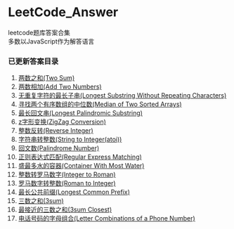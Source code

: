 # LeetCode_Answer
leetcode题库答案合集   
多数以JavaScript作为解答语言

### 已更新答案目录
1. [两数之和(Two Sum)](https://github.com/xiaoshengxianjun/LeetCode_Answer/blob/master/js/TwoSum.js)  
2. [两数相加(Add Two Numbers)](https://github.com/xiaoshengxianjun/LeetCode_Answer/blob/master/js/AddTwoNumbers.js)  
3. [无重复字符的最长子串(Longest Substring Without Repeating Characters)](https://github.com/xiaoshengxianjun/LeetCode_Answer/blob/master/js/LongestSubstringWithoutRepeatingCharacters.js)  
4. [寻找两个有序数组的中位数(Median of Two Sorted Arrays)](https://github.com/xiaoshengxianjun/LeetCode_Answer/blob/master/js/MedianOfTwoSortedArrays.js)  
5. [最长回文串(Longest Palindromic Substring)](https://github.com/xiaoshengxianjun/LeetCode_Answer/blob/master/js/LongestPalindromicSubstring.js)  
6. [z字形变换(ZigZag Conversion)](https://github.com/xiaoshengxianjun/LeetCode_Answer/blob/master/js/ZigZagConversion.js)  
7. [整数反转(Reverse Integer)](https://github.com/xiaoshengxianjun/LeetCode_Answer/blob/master/js/ReverseInteger.js)  
8. [字符串转整数(String to Integer(atoi))](https://github.com/xiaoshengxianjun/LeetCode_Answer/blob/master/js/StringToIntegerAtoi.js)  
9. [回文数(Palindrome Number)](https://github.com/xiaoshengxianjun/LeetCode_Answer/blob/master/js/PalindromeNumber.js)  
10. [正则表达式匹配(Regular Express Matching)](https://github.com/xiaoshengxianjun/LeetCode_Answer/blob/master/js/RegularExpressMatching.js)  
11. [盛最多水的容器(Container With Most Water)](https://github.com/xiaoshengxianjun/LeetCode_Answer/blob/master/js/ContainerWithMostWater.js)  
12. [整数转罗马数字(Integer to Roman)](https://github.com/xiaoshengxianjun/LeetCode_Answer/blob/master/js/IntegerToRoman.js)  
13. [罗马数字转整数(Roman to Integer)](https://github.com/xiaoshengxianjun/LeetCode_Answer/blob/master/js/RomanToInteger.js)  
14. [最长公共前缀(Longest Common Prefix)](https://github.com/xiaoshengxianjun/LeetCode_Answer/blob/master/js/LongestCommonPrefix.js)  
15. [三数之和(3sum)](https://github.com/xiaoshengxianjun/LeetCode_Answer/blob/master/js/ThreeSum.js)  
16. [最接近的三数之和(3sum Closest)](https://github.com/xiaoshengxianjun/LeetCode_Answer/blob/master/js/ThreeSumClosest.js)  
17. [电话号码的字母组合(Letter Combinations of a Phone Number)](https://github.com/xiaoshengxianjun/LeetCode_Answer/blob/master/js/LetterCombinationsOfAPhoneNumber.js)  
